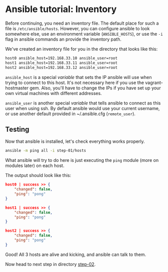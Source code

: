 # Ansible tutorial: Inventory

Before continuing, you need an inventory file. The default place for such a
file is  `/etc/ansible/hosts`. However, you can configure ansible to look
somewhere else, use an environment variable (`ANSIBLE_HOSTS`), or use the `-i`
flag in ansible commands an provide the inventory path.

We've created an inventory file for you in the directory that looks like this:

```bash
host0 ansible_host=192.168.33.10 ansible_user=root
host1 ansible_host=192.168.33.11 ansible_user=root
host2 ansible_host=192.168.33.12 ansible_user=root
```

`ansible_host` is a special _variable_ that sets the IP ansible will use when
trying to connect to this host. It's not necessary here if you use the
vagrant-hostmaster gem. Also, you'll have to change the IPs if you have set up
your own virtual machines with different addresses.

`ansible_user` is another special _variable_ that tells ansible to
connect as this user when using ssh. By default ansible would use your
current username, or use another default provided in ~/.ansible.cfg
(`remote_user`).

## Testing

Now that ansible is installed, let's check everything works properly.

```bash
ansible -m ping all -i step-01/hosts
```

What ansible will try to do here is just executing the `ping` module (more on
modules later) on each host.

The output should look like this:

```json
host0 | success >> {
    "changed": false,
    "ping": "pong"
}

host1 | success >> {
    "changed": false,
    "ping": "pong"
}

host2 | success >> {
    "changed": false,
    "ping": "pong"
}
```

Good! All 3 hosts are alive and kicking, and ansible can talk to them.

Now head to next step in directory [step-02](https://github.com/leucos/ansible-tuto/tree/master/step-02).
